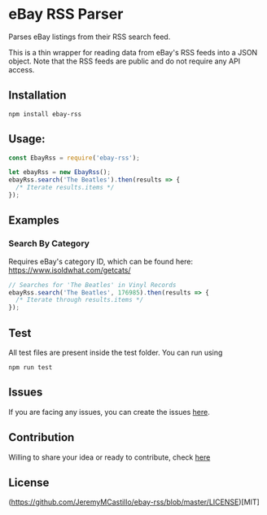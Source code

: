 # eBay RSS Parser

Parses eBay listings from their RSS search feed.

This is a thin wrapper for reading data from eBay's RSS feeds into a JSON object. Note that the RSS feeds are public and do not require any API access.

## Installation

```shell
npm install ebay-rss
```

## Usage:

```javascript
const EbayRss = require('ebay-rss');

let ebayRss = new EbayRss();
ebayRss.search('The Beatles').then(results => {
  /* Iterate results.items */
});
```

## Examples

### Search By Category

Requires eBay's category ID, which can be found here:
https://www.isoldwhat.com/getcats/

```javascript
// Searches for 'The Beatles' in Vinyl Records
ebayRss.search('The Beatles', 176985).then(results => {
  /* Iterate through results.items */
});
```

## Test

All test files are present inside the test folder. You can run using

```shell
npm run test
```

## Issues

If you are facing any issues, you can create the issues [here](https://github.com/JeremyMCastillo/ebay-rss/issues).

## Contribution

Willing to share your idea or ready to contribute, check [here](https://github.com/JeremyMCastillo/ebay-rss/blob/master/CONTRIBUTING.md)

## License

(https://github.com/JeremyMCastillo/ebay-rss/blob/master/LICENSE)[MIT]
